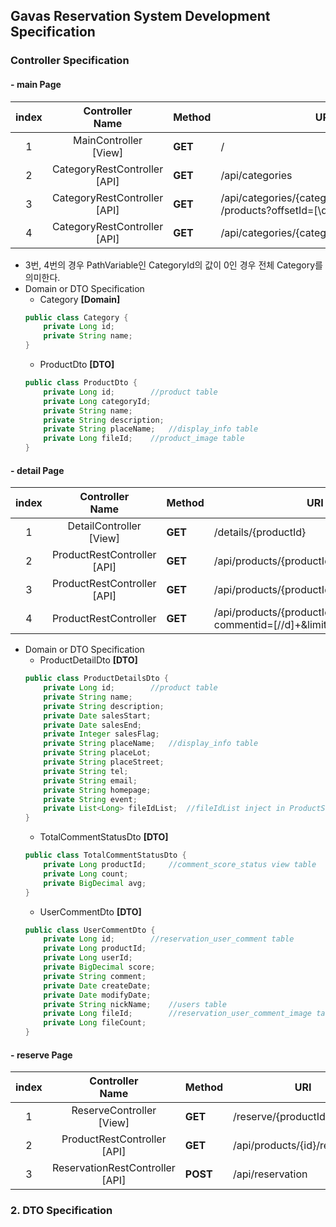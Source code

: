 ## Gavas Reservation System Development Specification

### Controller Specification
#### - **main** Page

|index|Controller<br/> Name |Method   |URI     |Return   |Service |
|:-:|:-:|---|---|:-:|:-:|
|1|MainController<br/>[View]   |**GET**   |/   |`ModelAndView`   |None   |
|2|CategoryRestController<br/>[API]   |**GET**   |/api/categories   |`Category`   |CategoryService   |
|3|CategoryRestController<br/>[API]   |**GET**   |/api/categories/{categoryId}<br/>/products?offsetId=[\\d]+   |`ProductDto`   |ProductService   |
|4|CategoryRestController<br/>[API]   |**GET**   |/api/categories/{categoryId}/productscount   |`Long`   |ProductService   |

- 3번, 4번의 경우 PathVariable인 CategoryId의 값이 0인 경우 전체 Category를 의미한다.
- Domain or DTO Specification
    - Category **[Domain]**
    ```java
    public class Category {
        private Long id;
        private String name;
    }
    ```
    - ProductDto **[DTO]**
    ```java
    public class ProductDto {
        private Long id;        //product table
        private Long categoryId;
        private String name;
        private String description;
        private String placeName;   //display_info table
        private Long fileId;    //product_image table
    }
    ```

#### - **detail** Page

|index|Controller<br/> Name |Method   |URI     |Return   |Service |
|:-:|:-:|---|---|:-:|:-:|
|1|DetailController<br/>[View]   |**GET**   |/details/{productId}   |`ModelAndView`<br/>`.addObject(productId)` |None   |
|2|ProductRestController<br/>[API]   |**GET**   |/api/products/{productId}/details   |`ProductDetailsDto`   |ProductService   |
|3|ProductRestController<br/>[API]   |**GET**   |/api/products/{productId}/commentsstatus   |`TotalCommentStatusDto`   |userCommentService   |
|4|ProductRestController   |**GET**   |/api/products/{productId}/usercommnets?<br/>commentid=[//d]+&limit=[//d]+   |`List<userCommentDtoList>`   |UserCommentService   |

- Domain or DTO Specification
    - ProductDetailDto **[DTO]**
    ```java
    public class ProductDetailsDto {
        private Long id;        //product table
        private String name;
        private String description;
        private Date salesStart;
        private Date salesEnd;
        private Integer salesFlag;
        private String placeName;   //display_info table
        private String placeLot;
        private String placeStreet;
        private String tel;
        private String email;
        private String homepage;
        private String event;
        private List<Long> fileIdList;  //fileIdList inject in ProductService and selected from FileDao
    }
    ```
    - TotalCommentStatusDto **[DTO]**
    ```java
    public class TotalCommentStatusDto {
        private Long productId;     //comment_score_status view table
        private Long count;
        private BigDecimal avg;
    }
    ```
    - UserCommentDto **[DTO]**
    ```java
    public class UserCommentDto {
        private Long id;        //reservation_user_comment table
        private Long productId;
        private Long userId;
        private BigDecimal score;
        private String comment;
        private Date createDate;
        private Date modifyDate;
        private String nickName;    //users table
        private Long fileId;        //reservation_user_comment_image table
        private Long fileCount;
    }
    ```

#### - **reserve** Page

|index|Controller<br/> Name |Method   |URI     |Return   |Service |
|:-:|:-:|---|---|:-:|:-:|
|1|ReserveController<br/>[View]   |**GET**   |/reserve/{productId}   |`ModelAndView`<br/>`.addObject(productId)`   |None  |
|2|ProductRestController<br/>[API]   |**GET**   |/api/products/{id}/reservation   |`DTO(productInfoDto + productPriceDto)`   |ReservationService  |
|3|ReservationRestController<br>[API]   |**POST**   |/api/reservation   |`Success or Fail`   |ReservationService   |


### 2. DTO Specification
####
